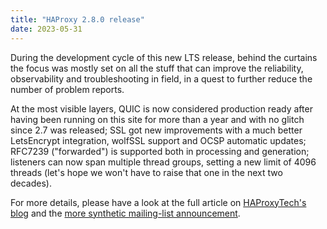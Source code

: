```yaml
---
title: "HAProxy 2.8.0 release"
date: 2023-05-31
---
```

During the development cycle of this new LTS release, behind the curtains the focus was mostly set on all the stuff that can improve the reliability, observability and troubleshooting in field, in a quest to further reduce the number of problem reports.

At the most visible layers, QUIC is now considered production ready after having been running on this site for more than a year and with no glitch since 2.7 was released; SSL got new improvements with a much better LetsEncrypt integration, wolfSSL support and OCSP automatic updates; RFC7239 ("forwarded") is supported both in processing and generation; listeners can now span multiple thread groups, setting a new limit of 4096 threads (let's hope we won't have to raise that one in the next two decades).

For more details, please have a look at the full article on [HAProxyTech's blog](https://www.haproxy.com/blog/announcing-haproxy-2-8) and the [more synthetic mailing-list announcement](https://www.mail-archive.com/haproxy@formilux.org/msg43600.html).
